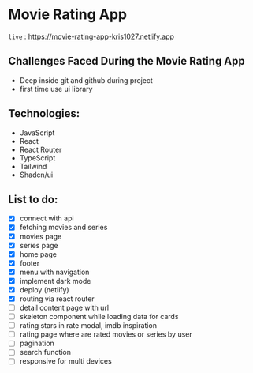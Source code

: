 # Movie Rating App

`live` : <https://movie-rating-app-kris1027.netlify.app>

## Challenges Faced During the Movie Rating App

- Deep inside git and github during project
- first time use ui library

## Technologies:

- JavaScript
- React
- React Router
- TypeScript
- Tailwind
- Shadcn/ui

## List to do:

- [x] connect with api
- [x] fetching movies and series
- [x] movies page
- [x] series page
- [x] home page
- [x] footer
- [x] menu with navigation
- [x] implement dark mode
- [x] deploy (netlify)
- [x] routing via react router
- [ ] detail content page with url
- [ ] skeleton component while loading data for cards
- [ ] rating stars in rate modal, imdb inspiration
- [ ] rating page where are rated movies or series by user
- [ ] pagination
- [ ] search function
- [ ] responsive for multi devices
